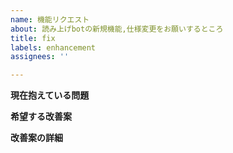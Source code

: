 ```yaml
---
name: 機能リクエスト
about: 読み上げbotの新規機能,仕様変更をお願いするところ
title: fix
labels: enhancement
assignees: ''

---
```


**現在抱えている問題**

**希望する改善案**

**改善案の詳細**
